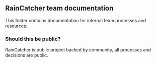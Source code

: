 ## RainCatcher team documentation

This folder contains documentation for internal team processes and resources.

### Should this be public?

RainCatcher is public project backed by community, all processes and decisions are public.

